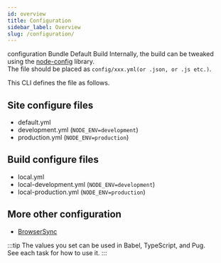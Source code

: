 ```yaml
---
id: overview
title: Configuration
sidebar_label: Overview
slug: /configuration/
---
```


configuration Bundle Default Build Internally, the build can be tweaked using the [node-config](https://github.com/lorenwest/node-config) library.  
The file should be placed as `config/xxx.yml(or .json, or .js etc.)`.

This CLI defines the file as follows.

## Site configure files

- default.yml
- development.yml (`NODE_ENV=development`)
- production.yml (`NODE_ENV=production`)

## Build configure files

- local.yml
- local-development.yml (`NODE_ENV=development`)
- local-production.yml (`NODE_ENV=production`)

## More other configuration

- [BrowserSync](../plugins/tasks/browser-sync.md#configure-file)

:::tip
The values you set can be used in Babel, TypeScript, and Pug.  
See each task for how to use it.
:::

